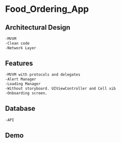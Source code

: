 # Food_Ordering_App


<h2>Architectural Design</h2>

```html
-MVVM
-Clean code
-Network Layer
```

<h2>Features</h2>

```html
-MVVM with protocols and delegates
-Alert Manager
-Loading Manager
-Without storyboard. UIViewController and Cell xib
-Onboarding screen.
```

<h2>Database</h2>

```html
-API
```
<h2>Demo</h2>



